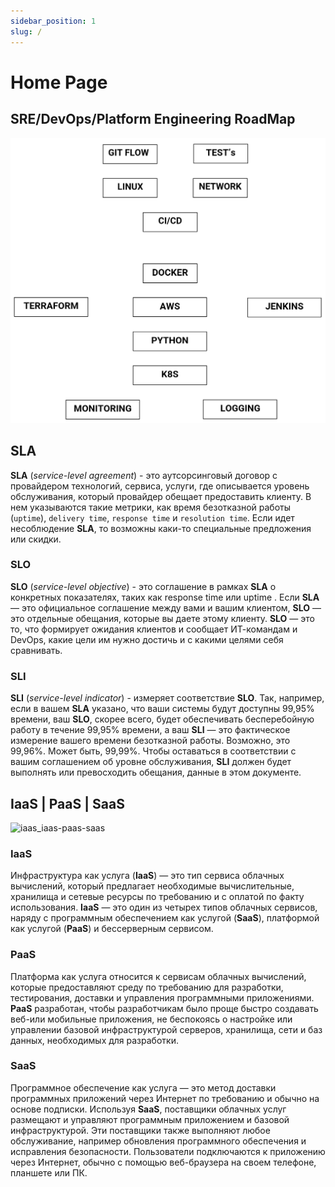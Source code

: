 ```yaml
---
sidebar_position: 1
slug: /
---
```


# Home Page

## SRE/DevOps/Platform Engineering RoadMap
![RoadMap](./roadmap-boy.png)

## SLA
**SLA** (*service-level agreement*) - это аутсорсинговый договор с провайдером технологий, сервиса, услуги, где описывается уровень обслуживания, который провайдер обещает предоставить клиенту. В нем указываются такие метрики, как время безотказной работы (`uptime`), `delivery time`, `response time` и `resolution time`. Если идет несоблюдение **SLA**, то возможны каки-то специальные предложения или скидки.
### SLO
**SLO** (*service-level objective*) - это соглашение в рамках **SLA** о конкретных показателях, таких как response time или uptime . Если **SLA** — это официальное соглашение между вами и вашим клиентом, **SLO** — это отдельные обещания, которые вы даете этому клиенту. **SLO** — это то, что формирует ожидания клиентов и сообщает ИТ-командам и DevOps, какие цели им нужно достичь и с какими целями себя сравнивать.
### SLI
**SLI** (*service-level indicator*) - измеряет соответствие **SLO**. Так, например, если в вашем **SLA** указано, что ваши системы будут доступны 99,95% времени, ваш **SLO**, скорее всего, будет обеспечивать бесперебойную работу в течение 99,95% времени, а ваш **SLI** — это фактическое измерение вашего времени безотказной работы. Возможно, это 99,96%. Может быть, 99,99%. Чтобы оставаться в соответствии с вашим соглашением об уровне обслуживания, **SLI** должен будет выполнять или превосходить обещания, данные в этом документе.

## IaaS | PaaS | SaaS
![iaas_iaas-paas-saas](./iaas_iaas-paas-saas.avif)

### IaaS
Инфраструктура как услуга (**IaaS**) — это тип сервиса облачных вычислений, который предлагает необходимые вычислительные, хранилища и сетевые ресурсы по требованию и с оплатой по факту использования. **IaaS** — это один из четырех типов облачных сервисов, наряду с программным обеспечением как услугой (**SaaS**), платформой как услугой (**PaaS**) и бессерверным сервисом.

### PaaS
Платформа как услуга относится к сервисам облачных вычислений, которые предоставляют среду по требованию для разработки, тестирования, доставки и управления программными приложениями. **PaaS** разработан, чтобы разработчикам было проще быстро создавать веб-или мобильные приложения, не беспокоясь о настройке или управлении базовой инфраструктурой серверов, хранилища, сети и баз данных, необходимых для разработки.

### SaaS
Программное обеспечение как услуга — это метод доставки программных приложений через Интернет по требованию и обычно на основе подписки. Используя **SaaS**, поставщики облачных услуг размещают и управляют программным приложением и базовой инфраструктурой. Эти поставщики также выполняют любое обслуживание, например обновления программного обеспечения и исправления безопасности. Пользователи подключаются к приложению через Интернет, обычно с помощью веб-браузера на своем телефоне, планшете или ПК.